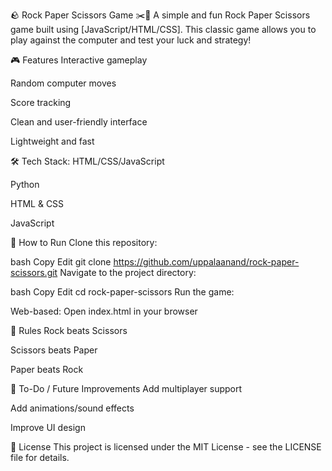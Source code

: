 🪨 Rock Paper Scissors Game ✂️📄
A simple and fun Rock Paper Scissors game built using [JavaScript/HTML/CSS]. This classic game allows you to play against the computer and test your luck and strategy!

🎮 Features
Interactive gameplay

Random computer moves

Score tracking

Clean and user-friendly interface

Lightweight and fast

🛠️ Tech Stack:
HTML/CSS/JavaScript

Python

HTML & CSS

JavaScript

🚀 How to Run
Clone this repository:

bash
Copy
Edit
git clone https://github.com/uppalaanand/rock-paper-scissors.git
Navigate to the project directory:

bash
Copy
Edit
cd rock-paper-scissors
Run the game:

Web-based: Open index.html in your browser

🧠 Rules
Rock beats Scissors

Scissors beats Paper

Paper beats Rock

📌 To-Do / Future Improvements
Add multiplayer support

Add animations/sound effects

Improve UI design

📄 License
This project is licensed under the MIT License - see the LICENSE file for details.
